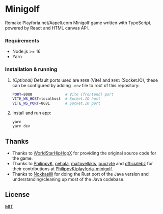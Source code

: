 # Minigolf

Remake Playforia.net/Aapeli.com Minigolf game written with TypeScript, powered by React and HTML canvas API.

### Requirements

- Node.js >= 16
- Yarn

### Installation & running

1. _(Optional)_ Default ports used are `8080` (Vite) and `8081` (Socket.IO), these can be configured by adding `.env` file to root of this repository:

   ```sh
   PORT=8080               # Vite (frontend) port
   VITE_WS_HOST=localhost  # Socket.IO host
   VITE_WS_PORT=8081       # Socket.IO port
   ```

2. Install and run app:

   ```
   yarn
   yarn dev
   ```

## Thanks

- Thanks to [WorldStarHipHopX](https://github.com/WorldStarHipHopX) for providing the original source code for the game.
- Thanks to [PhilippvK](https://github.com/PhilippvK), [pehala](https://github.com/pehala), [maitovelkkis](https://github.com/maitovelkkis), [buozyte](https://github.com/buozyte) and [officialebz](https://github.com/officialebz) for their contributions at [PhilippvK/playforia-minigolf](https://github.com/PhilippvK/playforia-minigolf).
- Thanks to [Nokkasiili](https://github.com/nokkasiili) for doing the Rust port of the Java version and understanding/cleaning up most of the Java codebase.

## License

[MIT](https://github.com/eioo/minigolf/blob/main/LICENSE)
